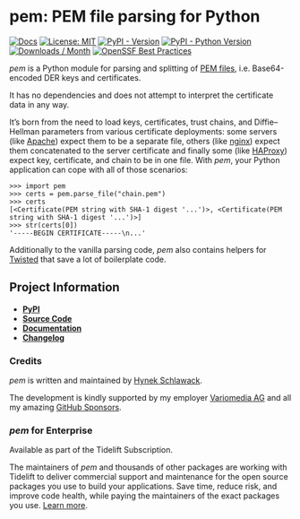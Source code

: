 # pem: PEM file parsing for Python

[![Docs](https://img.shields.io/badge/Docs-Read%20The%20Docs-black)](https://pem.readthedocs.io/en/stable/)
[![License: MIT](https://img.shields.io/badge/license-MIT-C06524)](https://github.com/hynek/pem/blob/main/LICENSE)
[![PyPI - Version](https://img.shields.io/pypi/v/pem.svg)](https://pypi.org/project/pem)
[![PyPI - Python Version](https://img.shields.io/pypi/pyversions/pem.svg)](https://pypi.org/project/pem)
[![Downloads / Month](https://static.pepy.tech/personalized-badge/pem?period=month&units=international_system&left_color=grey&right_color=blue&left_text=Downloads%20/%20Month)](https://pepy.tech/project/pem)
[![OpenSSF Best Practices](https://bestpractices.coreinfrastructure.org/projects/7485/badge)](https://bestpractices.coreinfrastructure.org/projects/7485)


<!-- teaser-begin -->

*pem* is a Python module for parsing and splitting of [PEM files](https://en.wikipedia.org/wiki/X.509#Certificate_filename_extensions), i.e. Base64-encoded DER keys and certificates.

It has no dependencies and does not attempt to interpret the certificate data in any way.

It’s born from the need to load keys, certificates, trust chains, and Diffie–Hellman parameters from various certificate deployments:
some servers (like [Apache](https://httpd.apache.org/)) expect them to be a separate file, others (like [nginx](https://nginx.org/)) expect them concatenated to the server certificate and finally some (like [HAProxy](https://www.haproxy.org/)) expect key, certificate, and chain to be in one file.
With *pem*, your Python application can cope with all of those scenarios:

```pycon
>>> import pem
>>> certs = pem.parse_file("chain.pem")
>>> certs
[<Certificate(PEM string with SHA-1 digest '...')>, <Certificate(PEM string with SHA-1 digest '...')>]
>>> str(certs[0])
'-----BEGIN CERTIFICATE-----\n...'
```

Additionally to the vanilla parsing code, *pem* also contains helpers for [Twisted](https://docs.twistedmatrix.com/en/stable/api/twisted.internet.ssl.Certificate.html#loadPEM) that save a lot of boilerplate code.


## Project Information

- [**PyPI**](https://pypi.org/project/pem/)
- [**Source Code**](https://github.com/hynek/pem)
- [**Documentation**](https://pem.readthedocs.io/)
- [**Changelog**](https://pem.readthedocs.io/en/stable/changelog.html)


### Credits

*pem* is written and maintained by [Hynek Schlawack](https://hynek.me).

The development is kindly supported by my employer [Variomedia AG](https://www.variomedia.de/) and all my amazing [GitHub Sponsors](https://github.com/sponsors/hynek).


### *pem* for Enterprise

Available as part of the Tidelift Subscription.

The maintainers of *pem* and thousands of other packages are working with Tidelift to deliver commercial support and maintenance for the open source packages you use to build your applications.
Save time, reduce risk, and improve code health, while paying the maintainers of the exact packages you use.
[Learn more](https://tidelift.com/?utm_source=lifter&utm_medium=referral&utm_campaign=hynek).
